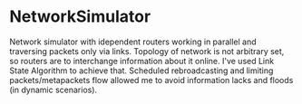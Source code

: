 # NetworkSimulator

Network simulator with idependent routers working in parallel and traversing packets only via links. Topology of network is not arbitrary set, so routers are to interchange information about it online. I've used Link State Algorithm to achieve that. Scheduled rebroadcasting and limiting packets/metapackets flow allowed me to avoid information lacks and floods (in dynamic scenarios).

